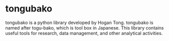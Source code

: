 # tongubako
 
tongubako is a python library developed by Hogan Tong. tongubako is named after togu-bako, which is tool box in Japanese. This library contains useful tools for research, data management, and other analytical activities.
